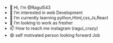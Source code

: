 - 👋 Hi, I’m @Ragul543
- 👀 I’m interested in web Development
- 🌱 I’m currently learning python,Html,css,Js,React
- 💞️ I’m looking to work as fresher
- 📫 How to reach me instagram (ragul_crazy)
- 😄 self motivated person looking forward Job
  

<!---
Ragul543/Ragul543 is a ✨ special ✨ repository because its `README.md` (this file) appears on your GitHub profile.
You can click the Preview link to take a look at your changes.
--->
